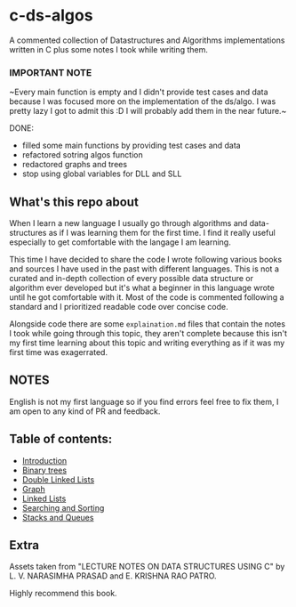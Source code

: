 # c-ds-algos

A commented collection of Datastructures and Algorithms implementations written in C plus some notes I took while writing them.

### IMPORTANT NOTE
~Every main function is empty and I didn't provide test cases and data because I was focused more on the implementation of the ds/algo. I was pretty lazy I got to admit this :D I will probably add them in the near future.~

DONE:
* filled some main functions by providing test cases and data
* refactored sotring algos  function
* redactored graphs and trees
* stop using global variables for DLL and SLL


## What's this repo about

When I learn a new language I usually go through algorithms and data-structures as if I was learning them for the first time. I find it really useful especially to get comfortable with the langage I am learning.

This time I have decided to share the code I wrote following various books and sources I have used in the past with different languages. This is not a curated and in-depth collection of every possible data structure or algorithm ever developed but it's what a beginner in this language wrote until he got comfortable with it. Most of the code is commented following a standard and I prioritized readable code over concise code.

Alongside code there are some `explaination.md` files that contain the notes I took while going through this topic, they aren't complete because this isn't my first time learning about this topic and writing everything as if it was my first time was exagerrated.

## NOTES

English is not my first language so if you find errors feel free to fix them, I am open to any kind of PR and feedback.

## Table of contents:

* [Introduction](https://github.com/f0lg0/c-ds-algos/blob/main/basic.concepts.md)
* [Binary trees](https://github.com/f0lg0/c-ds-algos/blob/main/binary.trees/explaination.md)
* [Double Linked Lists](https://github.com/f0lg0/c-ds-algos/blob/main/double.linked.lists/explaination.md)
* [Graph](https://github.com/f0lg0/c-ds-algos/blob/main/graphs/explaination.md)
* [Linked Lists](https://github.com/f0lg0/c-ds-algos/blob/main/linked.lists/explaination.md)
* [Searching and Sorting](https://github.com/f0lg0/c-ds-algos/blob/main/searching.sorting/explaination.md)
* [Stacks and Queues](https://github.com/f0lg0/c-ds-algos/blob/main/stack.queue/explaination.md)


## Extra 

Assets taken from "LECTURE NOTES ON DATA STRUCTURES USING C" by L. V. NARASIMHA PRASAD and E. KRISHNA RAO PATRO.

Highly recommend this book.

